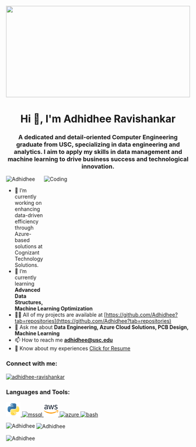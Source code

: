<p align="center">
  <img src="https://user-images.githubusercontent.com/74038190/221352995-5ac18bdf-1a19-4f99-bbb6-77559b220470.gif" width="100%" height="250px">
</p>

<h1 align="center">Hi 👋, I'm Adhidhee Ravishankar</h1>
<h3 align="center">A dedicated and detail-oriented Computer Engineering graduate from USC, specializing in data engineering and analytics. I aim to apply my skills in data management and machine learning to drive business success and technological innovation.</h3>
<img align="right" alt="Coding" width="400" height="350" src="https://user-images.githubusercontent.com/74038190/221352975-94759904-aa4c-4032-a8ab-b546efb9c478.gif">

<p align="left"> <img src="https://komarev.com/ghpvc/?username=Adhidhee&label=Profile%20views&color=0e75b6&style=flat" alt="Adhidhee" /> </p>

- 🔭 I’m currently working on enhancing data-driven efficiency through Azure-based solutions at Cognizant Technology Solutions.
- 🌱 I’m currently learning **Advanced Data Structures, Machine Learning Optimization**
- 👨‍💻 All of my projects are available at [https://github.com/Adhidhee?tab=repositories](https://github.com/Adhidhee?tab=repositories)
- 💬 Ask me about **Data Engineering, Azure Cloud Solutions, PCB Design, Machine Learning**
- 📫 How to reach me **adhidhee@usc.edu**
- 📄 Know about my experiences [Click for Resume](https://www.linkedin.com/in/adhidhee-ravishankar-4160a1141/overlay/1706576171657/single-media-viewer/?profileId=ACoAACJcwxIBw3U1kCn_xru7BQid37CK6yIYUWg)

<h3 align="left">Connect with me:</h3>
<p align="left">
<a href="https://linkedin.com/in/adhidhee-ravishankar" target="blank"><img align="center" src="https://raw.githubusercontent.com/rahuldkjain/github-profile-readme-generator/master/src/images/icons/Social/linked-in-alt.svg" alt="adhidhee-ravishankar" height="30" width="40" /></a>
</p>

<h3 align="left">Languages and Tools:</h3>
<p align="left"> 
<a href="https://www.python.org" target="_blank" rel="noreferrer"> <img src="https://raw.githubusercontent.com/devicons/devicon/master/icons/python/python-original.svg" alt="python" width="40" height="40"/> </a>
<a href="https://www.microsoft.com/en-us/sql-server" target="_blank" rel="noreferrer"> <img src="https://www.svgrepo.com/show/303229/microsoft-sql-server-logo.svg" alt="mssql" width="40" height="40"/> </a> 
<a href="https://aws.amazon.com" target="_blank" rel="noreferrer"> <img src="https://raw.githubusercontent.com/devicons/devicon/master/icons/amazonwebservices/amazonwebservices-original-wordmark.svg" alt="aws" width="40" height="40"/> </a> 
<a href="https://azure.microsoft.com/en-in/" target="_blank" rel="noreferrer"> <img src="https://www.vectorlogo.zone/logos/microsoft_azure/microsoft_azure-icon.svg" alt="azure" width="40" height="40"/> </a> 
<a href="https://www.gnu.org/software/bash/" target="_blank" rel="noreferrer"> <img src="https://www.vectorlogo.zone/logos/gnu_bash/gnu_bash-icon.svg" alt="bash" width="40" height="40"/> </a>
</p>

<p><img align="left" src="https://github-readme-stats.vercel.app/api/top-langs?username=Adhidhee&show_icons=true&locale=en&layout=compact" alt="Adhidhee" /></p>
<p>&nbsp;<img align="center" src="https://github-readme-stats.vercel.app/api?username=Adhidhee&show_icons=true&locale=en" alt="Adhidhee" /></p>
<p><img align="center" src="https://github-readme-streak-stats.herokuapp.com/?user=Adhidhee&" alt="Adhidhee" /></p>
